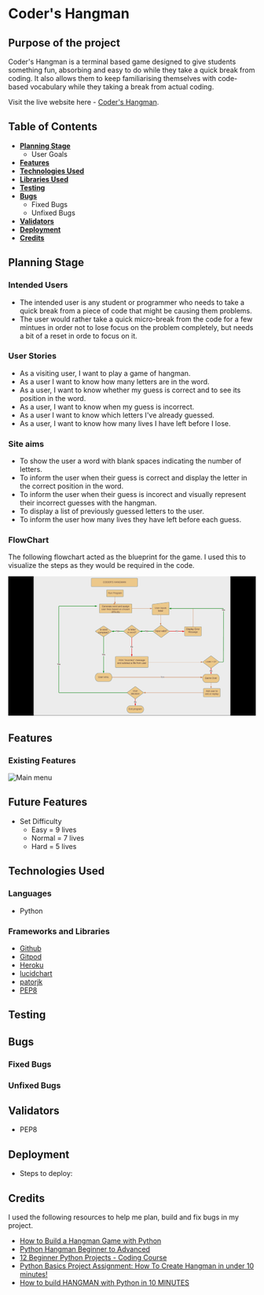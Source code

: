 # **Coder's Hangman** 
 
## Purpose of the project
Coder's Hangman is a terminal based game designed to give students something fun, absorbing and easy to do while they take a quick break from coding. It also allows them to keep familiarising themselves with code-based vocabulary while they taking a break from actual coding.


Visit the live website here - [Coder's Hangman]().

## **Table of Contents**
 * [**Planning Stage**](#planning-stage)
   * User Goals
 * [**Features**](#features)
 * [**Technologies Used**](#technologies-used)
 * [**Libraries Used**](#libraries-used)
 * [**Testing**](#testing)
 * [**Bugs**](#bugs)
   * Fixed Bugs
   * Unfixed Bugs
 * [**Validators**](#validators)
 * [**Deployment**](#deployment)
 * [**Credits**](#credits)

## **Planning Stage**
### **Intended Users**
* The intended user is any student or programmer who needs to take a quick break from a piece of code that might be causing them problems.
* The user would rather take a quick micro-break from the code for a few mintues in order not to lose focus on the problem completely, but needs a bit of a reset in orde to focus on it. 

### **User Stories**
 * As a visiting user, I want to play a game of hangman.
 * As a user I want to know how many letters are in the word.
 * As a user, I want to know whether my guess is correct and to see its position in the word. 
 * As a user, I want to know when my guess is incorrect.
 * As a user I want to know which letters I've already guessed.
 * As a user, I want to know how many lives I have left before I lose.

### **Site aims**
* To show the user a word with blank spaces indicating the number of letters.
* To inform the user when their guess is correct and display the letter in the correct position in the word.
* To inform the user when their guess is incorect and visually represent their incorrect guesses with the hangman.
* To display a list of previously guessed letters to the user.
* To inform the user how many lives they have left before each guess.

 ### **FlowChart**
 The following flowchart acted as the blueprint for the game.
 I used this to visualize the steps as they would be required in the code. 

![FlowChart](assets/readme/coders_hangman_flowchart.png) 

 ## **Features**

 ### **Existing Features**


![Main menu]()


## **Future Features**
* Set Difficulty
  * Easy = 9 lives
  * Normal = 7 lives
  * Hard = 5 lives

## **Technologies Used** 
### Languages 
* Python
### Frameworks and Libraries
* [Github](https://github.com/)
* [Gitpod](https://gitpod.io/)
* [Heroku](https://www.heroku.com/)
* [lucidchart](https://www.lucidchart.com/pages/)
* [patorjk](https://patorjk.com/software/taag/#p=display&f=Standard&t=Type%20Something%20)
* [PEP8](http://pep8online.com/)
## **Testing**

## **Bugs**

### **Fixed Bugs**

### **Unfixed Bugs**

## **Validators**
* PEP8

## **Deployment**

* Steps to deploy:

## **Credits**
I used the following resources to help me plan, build and fix bugs in my project.

* [How to Build a Hangman Game with Python](https://www.youtube.com/watch?v=JNXmCOumNw0&ab_channel=CBTNuggets)
* [Python Hangman Beginner to Advanced](https://www.youtube.com/watch?v=3_CX0aD9Fdg&ab_channel=SanjinDedic)
* [12 Beginner Python Projects - Coding Course](https://www.youtube.com/watch?v=8ext9G7xspg&ab_channel=freeCodeCamp.org)
* [Python Basics Project Assignment: How To Create Hangman in under 10 minutes!](https://www.youtube.com/watch?v=ynwB-QfOPRw&ab_channel=ShaunHalverson)
* [How to build HANGMAN with Python in 10 MINUTES](https://www.youtube.com/watch?v=m4nEnsavl6w&ab_channel=Kite)


